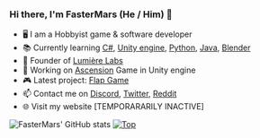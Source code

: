 ### Hi there, I'm FasterMars (He / Him) 👋

- 🖥 I am a Hobbyist game & software developer
- 📚 Currently learning [C#](https://docs.microsoft.com/en-us/dotnet/csharp/), [Unity engine](https://unity.com/), [Python](https://python.org/), [Java](https://java.com/), [Blender](https://blender.org/)
- 💼 Founder of [Lumière Labs](https://github.com/Lumiere-Labs)
- 👜 Working on [Ascension](https://github.com/Lumiere-Labs/last-man-standing) Game in Unity engine
- 🎮 Latest project: [Flap Game](https://Github.com/Lumiere-Labs/Flap/)
- 📫 Contact me on [Discord](https://discord.com/users/748804344765349929), [Twitter](https://twitter.com/FasterMars), [Reddit](https://www.reddit.com/user/SaltedCoffee9065)
- 🌐 Visit my website [TEMPORARARILY INACTIVE]


![FasterMars' GitHub stats](https://github-readme-stats.vercel.app/api?username=FasterMars&show_icons=true&theme=light)
[![Top](https://github-readme-stats.vercel.app/api/top-langs/?username=FasterMars&layout=compact&theme=light)](https://github.com/FasterMars?tab=repositories)
